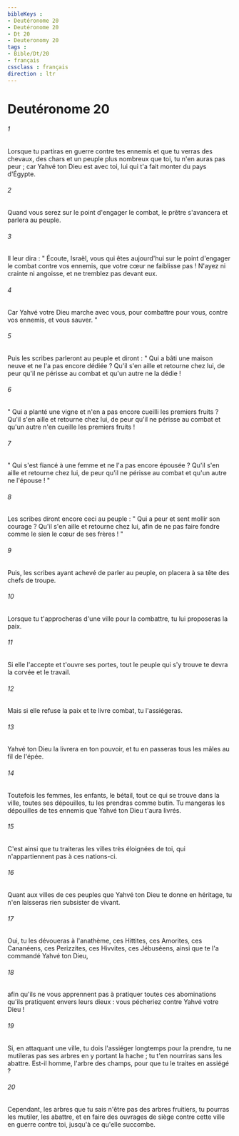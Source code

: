 ```yaml
---
bibleKeys : 
- Deutéronome 20
- Deutéronome 20
- Dt 20
- Deuteronomy 20
tags : 
- Bible/Dt/20
- français
cssclass : français
direction : ltr
---
```


# Deutéronome 20

###### 1
Lorsque tu partiras en guerre contre tes ennemis et que tu verras des chevaux, des chars et un peuple plus nombreux que toi, tu n'en auras pas peur ; car Yahvé ton Dieu est avec toi, lui qui t'a fait monter du pays d'Égypte. 
###### 2
Quand vous serez sur le point d'engager le combat, le prêtre s'avancera et parlera au peuple. 
###### 3
Il leur dira : " Écoute, Israël, vous qui êtes aujourd'hui sur le point d'engager le combat contre vos ennemis, que votre cœur ne faiblisse pas ! N'ayez ni crainte ni angoisse, et ne tremblez pas devant eux. 
###### 4
Car Yahvé votre Dieu marche avec vous, pour combattre pour vous, contre vos ennemis, et vous sauver. "
###### 5
Puis les scribes parleront au peuple et diront : " Qui a bâti une maison neuve et ne l'a pas encore dédiée ? Qu'il s'en aille et retourne chez lui, de peur qu'il ne périsse au combat et qu'un autre ne la dédie ! 
###### 6
" Qui a planté une vigne et n'en a pas encore cueilli les premiers fruits ? Qu'il s'en aille et retourne chez lui, de peur qu'il ne périsse au combat et qu'un autre n'en cueille les premiers fruits ! 
###### 7
" Qui s'est fiancé à une femme et ne l'a pas encore épousée ? Qu'il s'en aille et retourne chez lui, de peur qu'il ne périsse au combat et qu'un autre ne l'épouse ! "
###### 8
Les scribes diront encore ceci au peuple : " Qui a peur et sent mollir son courage ? Qu'il s'en aille et retourne chez lui, afin de ne pas faire fondre comme le sien le cœur de ses frères ! "
###### 9
Puis, les scribes ayant achevé de parler au peuple, on placera à sa tête des chefs de troupe. 
###### 10
Lorsque tu t'approcheras d'une ville pour la combattre, tu lui proposeras la paix. 
###### 11
Si elle l'accepte et t'ouvre ses portes, tout le peuple qui s'y trouve te devra la corvée et le travail. 
###### 12
Mais si elle refuse la paix et te livre combat, tu l'assiégeras. 
###### 13
Yahvé ton Dieu la livrera en ton pouvoir, et tu en passeras tous les mâles au fil de l'épée. 
###### 14
Toutefois les femmes, les enfants, le bétail, tout ce qui se trouve dans la ville, toutes ses dépouilles, tu les prendras comme butin. Tu mangeras les dépouilles de tes ennemis que Yahvé ton Dieu t'aura livrés. 
###### 15
C'est ainsi que tu traiteras les villes très éloignées de toi, qui n'appartiennent pas à ces nations-ci. 
###### 16
Quant aux villes de ces peuples que Yahvé ton Dieu te donne en héritage, tu n'en laisseras rien subsister de vivant. 
###### 17
Oui, tu les dévoueras à l'anathème, ces Hittites, ces Amorites, ces Cananéens, ces Perizzites, ces Hivvites, ces Jébuséens, ainsi que te l'a commandé Yahvé ton Dieu, 
###### 18
afin qu'ils ne vous apprennent pas à pratiquer toutes ces abominations qu'ils pratiquent envers leurs dieux : vous pécheriez contre Yahvé votre Dieu ! 
###### 19
Si, en attaquant une ville, tu dois l'assiéger longtemps pour la prendre, tu ne mutileras pas ses arbres en y portant la hache ; tu t'en nourriras sans les abattre. Est-il homme, l'arbre des champs, pour que tu le traites en assiégé ? 
###### 20
Cependant, les arbres que tu sais n'être pas des arbres fruitiers, tu pourras les mutiler, les abattre, et en faire des ouvrages de siège contre cette ville en guerre contre toi, jusqu'à ce qu'elle succombe. 
